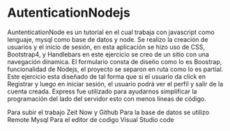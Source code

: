 # AutenticationNodejs
AuntenticationNode es un tutorial en el cual trabaja con javascript como lenguaje, mysql como base de datos y node. 
Se realizo la creación de usuarios y el inicio de sesión, en esta aplicación se hizo uso de CSS, Bootstrap4, y Handlebars en 
este ejercicio se creo de un sitio con una navegación dinamica. El formulario consta de diseño como lo es Boostrap, 
funcionalidad de Nodejs, el proyecto se separon en ruta como lo es partial. Este ejercicio esta diseñado de tal forma que si
el usuario da click en Registrar y luego en iniciar sesión, el usuario podrá ver el perfil y salir de la cuenta creada.
Express fue utilizado para ayudarnos simplificar la programación del lado del servidor esto con menos líneas de código.

Para subir el trabajo Zeit Now y Github Para la base de datos se utilizo Remote Mysql Para el editor de codigo Visual Studio code

